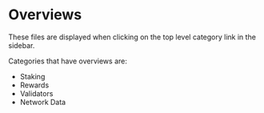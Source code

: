 # Overviews

These files are displayed when clicking on the top level category link in the sidebar.

Categories that have overviews are:

- Staking
- Rewards
- Validators
- Network Data
